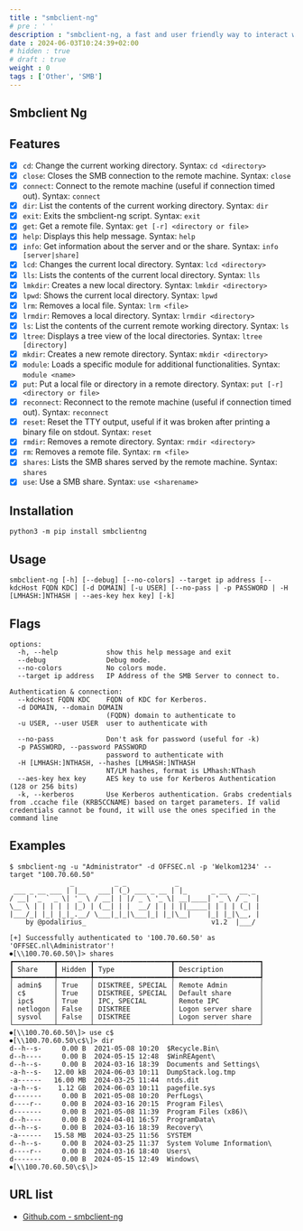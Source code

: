 ```yaml
---
title : "smbclient-ng"
# pre : ' '
description : "smbclient-ng, a fast and user friendly way to interact with SMB shares."
date : 2024-06-03T10:24:39+02:00
# hidden : true
# draft : true
weight : 0
tags : ['Other', 'SMB']
---
```


## Smbclient Ng

## Features

- [x] `cd`: Change the current working directory. Syntax: `cd <directory>`
- [x] `close`: Closes the SMB connection to the remote machine. Syntax: `close`
- [x] `connect`: Connect to the remote machine (useful if connection timed out). Syntax: `connect`
- [x] `dir`: List the contents of the current working directory. Syntax: `dir`
- [x] `exit`: Exits the smbclient-ng script. Syntax: `exit`
- [x] `get`: Get a remote file. Syntax: `get [-r] <directory or file>`
- [x] `help`: Displays this help message. Syntax: `help`
- [x] `info`: Get information about the server and or the share. Syntax: `info [server|share]`
- [x] `lcd`: Changes the current local directory. Syntax: `lcd <directory>`
- [x] `lls`: Lists the contents of the current local directory. Syntax: `lls`
- [x] `lmkdir`: Creates a new local directory. Syntax: `lmkdir <directory>`
- [x] `lpwd`: Shows the current local directory. Syntax: `lpwd`
- [x] `lrm`: Removes a local file. Syntax: `lrm <file>`
- [x] `lrmdir`: Removes a local directory. Syntax: `lrmdir <directory>`
- [x] `ls`: List the contents of the current remote working directory. Syntax: `ls`
- [x] `ltree`: Displays a tree view of the local directories. Syntax: `ltree [directory]`
- [x] `mkdir`: Creates a new remote directory. Syntax: `mkdir <directory>`
- [x] `module`: Loads a specific module for additional functionalities. Syntax: `module <name>`
- [x] `put`: Put a local file or directory in a remote directory. Syntax: `put [-r] <directory or file>`
- [x] `reconnect`: Reconnect to the remote machine (useful if connection timed out). Syntax: `reconnect`
- [x] `reset`: Reset the TTY output, useful if it was broken after printing a binary file on stdout. Syntax: `reset`
- [x] `rmdir`: Removes a remote directory. Syntax: `rmdir <directory>`
- [x] `rm`: Removes a remote file. Syntax: `rm <file>`
- [x] `shares`: Lists the SMB shares served by the remote machine. Syntax: `shares`
- [x] `use`: Use a SMB share. Syntax: `use <sharename>`

## Installation

```plain
python3 -m pip install smbclientng
```

## Usage

```plain
smbclient-ng [-h] [--debug] [--no-colors] --target ip address [--kdcHost FQDN KDC] [-d DOMAIN] [-u USER] [--no-pass | -p PASSWORD | -H [LMHASH:]NTHASH | --aes-key hex key] [-k]
```

## Flags

```plain
options:
  -h, --help            show this help message and exit
  --debug               Debug mode.
  --no-colors           No colors mode.
  --target ip address   IP Address of the SMB Server to connect to.

Authentication & connection:
  --kdcHost FQDN KDC    FQDN of KDC for Kerberos.
  -d DOMAIN, --domain DOMAIN
                        (FQDN) domain to authenticate to
  -u USER, --user USER  user to authenticate with

  --no-pass             Don't ask for password (useful for -k)
  -p PASSWORD, --password PASSWORD
                        password to authenticate with
  -H [LMHASH:]NTHASH, --hashes [LMHASH:]NTHASH
                        NT/LM hashes, format is LMhash:NThash
  --aes-key hex key     AES key to use for Kerberos Authentication (128 or 256 bits)
  -k, --kerberos        Use Kerberos authentication. Grabs credentials from .ccache file (KRB5CCNAME) based on target parameters. If valid credentials cannot be found, it will use the ones specified in the command line
```

## Examples

```plain
$ smbclient-ng -u "Administrator" -d OFFSEC.nl -p 'Welkom1234' --target "100.70.60.50" 
               _          _ _            _                    
 ___ _ __ ___ | |__   ___| (_) ___ _ __ | |_      _ __   __ _ 
/ __| '_ ` _ \| '_ \ / __| | |/ _ \ '_ \| __|____| '_ \ / _` |
\__ \ | | | | | |_) | (__| | |  __/ | | | ||_____| | | | (_| |
|___/_| |_| |_|_.__/ \___|_|_|\___|_| |_|\__|    |_| |_|\__, |
    by @podalirius_                               v1.2  |___/  
    
[+] Successfully authenticated to '100.70.60.50' as 'OFFSEC.nl\Administrator'!
⏺[\\100.70.60.50\]> shares
┏━━━━━━━━━━┳━━━━━━━━┳━━━━━━━━━━━━━━━━━━━┳━━━━━━━━━━━━━━━━━━━━━┓
┃ Share    ┃ Hidden ┃ Type              ┃ Description         ┃
┡━━━━━━━━━━╇━━━━━━━━╇━━━━━━━━━━━━━━━━━━━╇━━━━━━━━━━━━━━━━━━━━━┩
│ admin$   │ True   │ DISKTREE, SPECIAL │ Remote Admin        │
│ c$       │ True   │ DISKTREE, SPECIAL │ Default share       │
│ ipc$     │ True   │ IPC, SPECIAL      │ Remote IPC          │
│ netlogon │ False  │ DISKTREE          │ Logon server share  │
│ sysvol   │ False  │ DISKTREE          │ Logon server share  │
└──────────┴────────┴───────────────────┴─────────────────────┘
⏺[\\100.70.60.50\]> use c$
⏺[\\100.70.60.50\c$\]> dir
d--h--s-     0.00 B  2021-05-08 10:20  $Recycle.Bin\
d--h----     0.00 B  2024-05-15 12:48  $WinREAgent\
d--h--s-     0.00 B  2024-03-16 18:39  Documents and Settings\
-a-h--s-   12.00 kB  2024-06-03 10:11  DumpStack.log.tmp
-a------   16.00 MB  2024-03-25 11:44  ntds.dit
-a-h--s-    1.12 GB  2024-06-03 10:11  pagefile.sys
d-------     0.00 B  2021-05-08 10:20  PerfLogs\
d----r--     0.00 B  2024-03-16 20:15  Program Files\
d-------     0.00 B  2021-05-08 11:39  Program Files (x86)\
d--h----     0.00 B  2024-04-01 16:57  ProgramData\
d--h--s-     0.00 B  2024-03-16 18:39  Recovery\
-a------   15.58 MB  2024-03-25 11:56  SYSTEM
d--h--s-     0.00 B  2024-03-25 11:37  System Volume Information\
d----r--     0.00 B  2024-03-16 18:40  Users\
d-------     0.00 B  2024-05-15 12:49  Windows\
⏺[\\100.70.60.50\c$\]>
```

## URL list

- [Github.com - smbclient-ng](https://github.com/p0dalirius/smbclient-ng)
